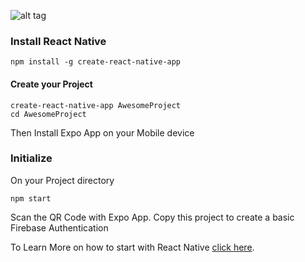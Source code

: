 ![alt tag](https://firebasestorage.googleapis.com/v0/b/auth-8d988.appspot.com/o/firebaseauth.jpeg?alt=media&token=f8095c49-a3ec-47a0-b933-c4a2f2257bfa)

### Install React Native
```
npm install -g create-react-native-app
```


#### Create your Project
```
create-react-native-app AwesomeProject
cd AwesomeProject
```
Then Install Expo App on your Mobile device


### Initialize
On your Project directory
```
npm start
```
Scan the QR Code with Expo App.
Copy this project to create a basic Firebase Authentication


To Learn More on how to start with React Native [click here](https://facebook.github.io/react-native/docs/getting-started.html).

